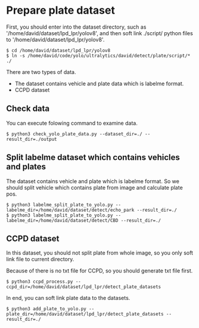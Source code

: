 
# Prepare plate dataset
First, you should enter into the dataset directory, such as '/home/david/dataset/lpd_lpr/yolov8', and then soft link ./script/ python files to '/home/david/dataset/lpd_lpr/yolov8'.
```
$ cd /home/david/dataset/lpd_lpr/yolov8
$ ln -s /home/david/code/yolo/ultralytics/david/detect/plate/script/* ./
```

There are two types of data.
- The dataset contains vehicle and plate data which is labelme format.
- CCPD dataset

## Check data
You can execute folowing command to examine data.
```
$ python3 check_yolo_plate_data.py --dataset_dir=./ --result_dir=./output
```

## Split labelme dataset which contains vehicles and plates
The dataset contains vehicle and plate which is labelme format. So we should split vehicle which contains plate from image and calculate plate pos.

```
$ python3 labelme_split_plate_to_yolo.py --labelme_dir=/home/david/dataset/detect/echo_park --result_dir=./
$ python3 labelme_split_plate_to_yolo.py --labelme_dir=/home/david/dataset/detect/CBD --result_dir=./
```

## CCPD dataset
In this dataset, you should not split plate from whole image, so you only soft link file to current directory.

Because of there is no txt file for CCPD, so you should generate txt file first.
```
$ python3 ccpd_process.py --ccpd_dir=/home/david/dataset/lpd_lpr/detect_plate_datasets
```

In end, you can soft link plate data to the datasets.
```
$ python3 add_plate_to_yolo.py --plate_dir=/home/david/dataset/lpd_lpr/detect_plate_datasets --result_dir=./
```
